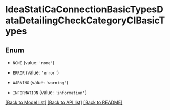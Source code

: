 # IdeaStatiCaConnectionBasicTypesDataDetailingCheckCategoryCIBasicTypes


## Enum

* `NONE` (value: `'none'`)

* `ERROR` (value: `'error'`)

* `WARNING` (value: `'warning'`)

* `INFORMATION` (value: `'information'`)

[[Back to Model list]](../README.md#documentation-for-models) [[Back to API list]](../README.md#documentation-for-api-endpoints) [[Back to README]](../README.md)


